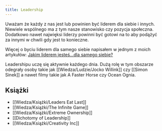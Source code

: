 ```yaml
---
title: Leadership
--- 
```


Uważam że każdy z nas jest lub powinien być liderem dla siebie i innych. Niewiele wspólnego ma z tym nasze stanowisko czy pozycja społeczna. Dodatkowo nawet najwięksi liderzy powinni być gotowi na to aby podążyć za innymi w chwili gdy jest to konieczne. 

Więcej o byciu liderem dla samego siebie napisałem w jednym z moich artykułów: [Jakim liderem jesteś...dla samego siebie?](https://www.linkedin.com/pulse/jakim-liderem-jeste%C5%9Bdla-samego-siebie-adam-gospodarczyk-/)

Leadershipu uczę się aktywnie każdego dnia. Dużą rolę w tym obszarze odegrały osoby takie jak [[Wiedza/Ludzie/Jocko Willink]] czy [[Simon Sinek]] a nawet filmy takie jak A Faster Horse czy Ocean Ognia.

## Książki
- [[Wiedza/Książki/Leaders Eat Last]]
- [[Wiedza/Książki/The Infinite Game]]
- [[Wiedza/Książki/Extreme Ownership]]
- [[Dichotomy of Leadership]]
- [[Wiedza/Książki/Creativity Inc]]
